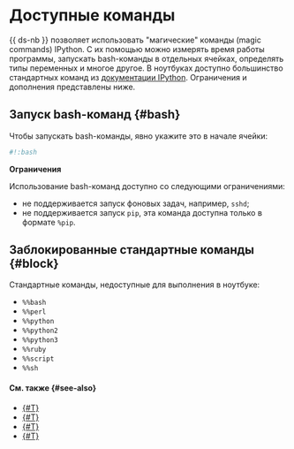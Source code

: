 # Доступные команды

{{ ds-nb }} позволяет использовать "магические" команды (magic commands) IPython. С их помощью можно измерять время работы программы, запускать bash-команды в отдельных ячейках, определять типы переменных и многое другое. В ноутбуках доступно большинство стандартных команд из [документации IPython](https://ipython.readthedocs.io/en/stable/interactive/magics.html). Ограничения и дополнения представлены ниже.

## Запуск bash-команд {#bash}

Чтобы запускать bash-команды, явно укажите это в начале ячейки: 

```python
#!:bash
```

**Ограничения**

Использование bash-команд доступно со следующими ограничениями:
* не поддерживается запуск фоновых задач, например, `sshd`;
* не поддерживается запуск `pip`, эта команда доступна только в формате `%pip`.

## Заблокированные стандартные команды {#block}

Стандартные команды, недоступные для выполнения в ноутбуке: 

* `%%bash`
* `%%perl`
* `%%python`
* `%%python2`
* `%%python3`
* `%%ruby`
* `%%script`
* `%%sh`

#### См. также {#see-also}

* [{#T}](../operations/projects/install-dependencies.md)
* [{#T}](configurations.md)
* [{#T}](limits.md)
* [{#T}](../operations/index.md)